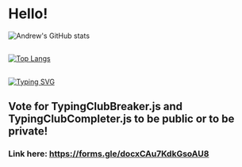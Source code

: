# Hello!
![Andrew's GitHub stats](https://github-readme-stats.vercel.app/api?username=p1e2r&theme=dark&show_icons=true)
##
[![Top Langs](https://github-readme-stats.vercel.app/api/top-langs/?username=p1e2r)](https://github.com/anuraghazra/github-readme-stats)
## 
[![Typing SVG](https://readme-typing-svg.demolab.com?font=Fira+Code&weight=900&size=35&pause=1000&color=000FF7&width=435&lines=My+name+is+Andrew)]()
## Vote for TypingClubBreaker.js and TypingClubCompleter.js to be public or to be private!
### Link here: https://forms.gle/docxCAu7KdkGsoAU8

